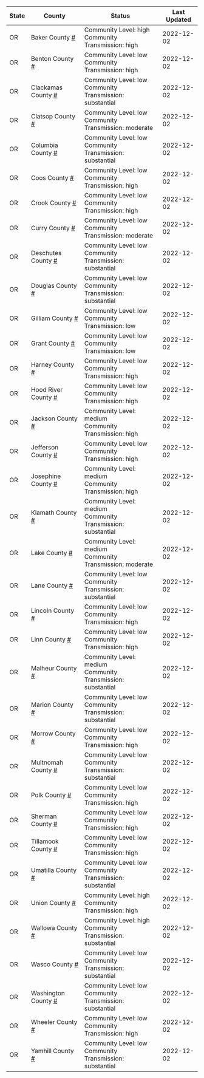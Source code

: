 State | County | Status | Last Updated
--- | --- | --- | --- 
OR | Baker County <a href="#baker_county">#</a> | <a name="baker_county"></a>Community Level: high<br/>Community Transmission: high | 2022-12-02
OR | Benton County <a href="#benton_county">#</a> | <a name="benton_county"></a>Community Level: low<br/>Community Transmission: high | 2022-12-02
OR | Clackamas County <a href="#clackamas_county">#</a> | <a name="clackamas_county"></a>Community Level: low<br/>Community Transmission: substantial | 2022-12-02
OR | Clatsop County <a href="#clatsop_county">#</a> | <a name="clatsop_county"></a>Community Level: low<br/>Community Transmission: moderate | 2022-12-02
OR | Columbia County <a href="#columbia_county">#</a> | <a name="columbia_county"></a>Community Level: low<br/>Community Transmission: substantial | 2022-12-02
OR | Coos County <a href="#coos_county">#</a> | <a name="coos_county"></a>Community Level: low<br/>Community Transmission: high | 2022-12-02
OR | Crook County <a href="#crook_county">#</a> | <a name="crook_county"></a>Community Level: low<br/>Community Transmission: high | 2022-12-02
OR | Curry County <a href="#curry_county">#</a> | <a name="curry_county"></a>Community Level: low<br/>Community Transmission: moderate | 2022-12-02
OR | Deschutes County <a href="#deschutes_county">#</a> | <a name="deschutes_county"></a>Community Level: low<br/>Community Transmission: substantial | 2022-12-02
OR | Douglas County <a href="#douglas_county">#</a> | <a name="douglas_county"></a>Community Level: low<br/>Community Transmission: substantial | 2022-12-02
OR | Gilliam County <a href="#gilliam_county">#</a> | <a name="gilliam_county"></a>Community Level: low<br/>Community Transmission: low | 2022-12-02
OR | Grant County <a href="#grant_county">#</a> | <a name="grant_county"></a>Community Level: low<br/>Community Transmission: low | 2022-12-02
OR | Harney County <a href="#harney_county">#</a> | <a name="harney_county"></a>Community Level: low<br/>Community Transmission: high | 2022-12-02
OR | Hood River County <a href="#hood_river_county">#</a> | <a name="hood_river_county"></a>Community Level: low<br/>Community Transmission: high | 2022-12-02
OR | Jackson County <a href="#jackson_county">#</a> | <a name="jackson_county"></a>Community Level: medium<br/>Community Transmission: high | 2022-12-02
OR | Jefferson County <a href="#jefferson_county">#</a> | <a name="jefferson_county"></a>Community Level: low<br/>Community Transmission: high | 2022-12-02
OR | Josephine County <a href="#josephine_county">#</a> | <a name="josephine_county"></a>Community Level: medium<br/>Community Transmission: high | 2022-12-02
OR | Klamath County <a href="#klamath_county">#</a> | <a name="klamath_county"></a>Community Level: medium<br/>Community Transmission: substantial | 2022-12-02
OR | Lake County <a href="#lake_county">#</a> | <a name="lake_county"></a>Community Level: medium<br/>Community Transmission: moderate | 2022-12-02
OR | Lane County <a href="#lane_county">#</a> | <a name="lane_county"></a>Community Level: low<br/>Community Transmission: substantial | 2022-12-02
OR | Lincoln County <a href="#lincoln_county">#</a> | <a name="lincoln_county"></a>Community Level: low<br/>Community Transmission: high | 2022-12-02
OR | Linn County <a href="#linn_county">#</a> | <a name="linn_county"></a>Community Level: low<br/>Community Transmission: high | 2022-12-02
OR | Malheur County <a href="#malheur_county">#</a> | <a name="malheur_county"></a>Community Level: medium<br/>Community Transmission: substantial | 2022-12-02
OR | Marion County <a href="#marion_county">#</a> | <a name="marion_county"></a>Community Level: low<br/>Community Transmission: substantial | 2022-12-02
OR | Morrow County <a href="#morrow_county">#</a> | <a name="morrow_county"></a>Community Level: low<br/>Community Transmission: high | 2022-12-02
OR | Multnomah County <a href="#multnomah_county">#</a> | <a name="multnomah_county"></a>Community Level: low<br/>Community Transmission: substantial | 2022-12-02
OR | Polk County <a href="#polk_county">#</a> | <a name="polk_county"></a>Community Level: low<br/>Community Transmission: high | 2022-12-02
OR | Sherman County <a href="#sherman_county">#</a> | <a name="sherman_county"></a>Community Level: low<br/>Community Transmission: high | 2022-12-02
OR | Tillamook County <a href="#tillamook_county">#</a> | <a name="tillamook_county"></a>Community Level: low<br/>Community Transmission: high | 2022-12-02
OR | Umatilla County <a href="#umatilla_county">#</a> | <a name="umatilla_county"></a>Community Level: low<br/>Community Transmission: substantial | 2022-12-02
OR | Union County <a href="#union_county">#</a> | <a name="union_county"></a>Community Level: high<br/>Community Transmission: high | 2022-12-02
OR | Wallowa County <a href="#wallowa_county">#</a> | <a name="wallowa_county"></a>Community Level: high<br/>Community Transmission: substantial | 2022-12-02
OR | Wasco County <a href="#wasco_county">#</a> | <a name="wasco_county"></a>Community Level: low<br/>Community Transmission: substantial | 2022-12-02
OR | Washington County <a href="#washington_county">#</a> | <a name="washington_county"></a>Community Level: low<br/>Community Transmission: substantial | 2022-12-02
OR | Wheeler County <a href="#wheeler_county">#</a> | <a name="wheeler_county"></a>Community Level: low<br/>Community Transmission: high | 2022-12-02
OR | Yamhill County <a href="#yamhill_county">#</a> | <a name="yamhill_county"></a>Community Level: low<br/>Community Transmission: substantial | 2022-12-02
